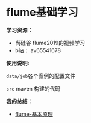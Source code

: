 # flume基础学习


**学习资源：**

- 尚硅谷 flume2019的视频学习
- b站： av65541678


**使用说明:**

`data/job`各个案例的配置文件

`src` maven 构建的代码

**我的总结：**

* [flume-基本原理](https://zouxxyy.github.io/posts/1228702381/)
